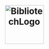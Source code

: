<h1 align='center'>
<img src='https://imgur.com/a/skA3T8n' alt='BibliotechLogo' height='125' width='125'>
</h1>